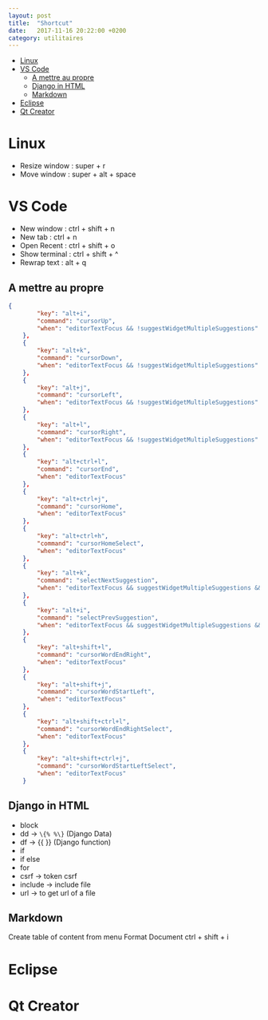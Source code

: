 ```yaml
---
layout: post
title:  "Shortcut"
date:   2017-11-16 20:22:00 +0200
category: utilitaires
---
```


- [Linux](#linux)
- [VS Code](#vs-code)
	- [A mettre au propre](#a-mettre-au-propre)
	- [Django in HTML](#django-in-html)
	- [Markdown](#markdown)
- [Eclipse](#eclipse)
- [Qt Creator](#qt-creator)

# Linux
* Resize window : super + r
* Move window : super + alt + space

# VS Code
* New window : ctrl + shift + n
* New tab : ctrl + n
* Open Recent : ctrl + shift + o
* Show terminal : ctrl + shift + ^
* Rewrap text : alt + q

## A mettre au propre
```json
{
		"key": "alt+i",
		"command": "cursorUp",
		"when": "editorTextFocus && !suggestWidgetMultipleSuggestions"
	},
	{
		"key": "alt+k",
		"command": "cursorDown",
		"when": "editorTextFocus && !suggestWidgetMultipleSuggestions"
	},
	{
		"key": "alt+j",
		"command": "cursorLeft",
		"when": "editorTextFocus && !suggestWidgetMultipleSuggestions"
	},
	{
		"key": "alt+l",
		"command": "cursorRight",
		"when": "editorTextFocus && !suggestWidgetMultipleSuggestions"
	},
	{
		"key": "alt+ctrl+l",
		"command": "cursorEnd",
		"when": "editorTextFocus"
	},
	{
		"key": "alt+ctrl+j",
		"command": "cursorHome",
		"when": "editorTextFocus"
	},
	{
		"key": "alt+ctrl+h",
		"command": "cursorHomeSelect",
		"when": "editorTextFocus"
	},
	{
		"key": "alt+k",
		"command": "selectNextSuggestion",
		"when": "editorTextFocus && suggestWidgetMultipleSuggestions && suggestWidgetVisible"
	},
	{
		"key": "alt+i",
		"command": "selectPrevSuggestion",
		"when": "editorTextFocus && suggestWidgetMultipleSuggestions && suggestWidgetVisible"
	},
	{
		"key": "alt+shift+l",
		"command": "cursorWordEndRight",
		"when": "editorTextFocus"
	},
	{
		"key": "alt+shift+j",
		"command": "cursorWordStartLeft",
		"when": "editorTextFocus"
	},
	{
		"key": "alt+shift+ctrl+l",
		"command": "cursorWordEndRightSelect",
		"when": "editorTextFocus"
	},
	{
		"key": "alt+shift+ctrl+j",
		"command": "cursorWordStartLeftSelect",
		"when": "editorTextFocus"
	}
```

## Django in HTML

* block
* dd -> `\{% %\}` (Django Data)
* df -> \{\{ \}\} (Django function)
* if
* if else
* for
* csrf -> token csrf
* include -> include file
* url -> to get url of a file


## Markdown
Create table of content from menu
Format Document ctrl + shift + i

# Eclipse

# Qt Creator
